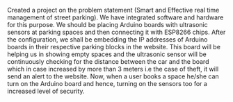 Created a project on the problem statement (Smart and Effective real time management of street parking). We have integrated software and hardware for this purpose. We should be placing Arduino boards with ultrasonic sensors at parking spaces and then connecting it with ESP8266 chips. After the configuration, we shall be embedding the IP addresses of Arduino boards in their respective parking blocks in the website. This board will be helping us in showing empty spaces and the ultrasonic sensor will be continuously checking for the distance between the car and the board which in case increased by more than 3 meters i.e the case of theft, it will send an alert to the website.
Now, when a user books a space he/she can turn on the Arduino board and hence, turning on the sensors too for a increased level of security.
